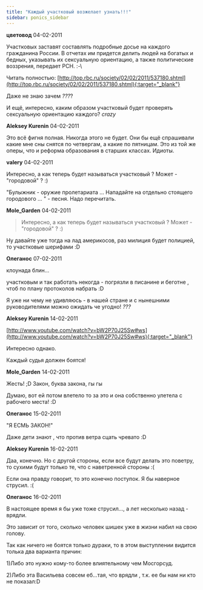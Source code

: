 ```yaml
---
title: "Каждый участковый возжелает узнать!!!"
sidebar: ponics_sidebar
---
```


**цветовод** 04-02-2011

Участковых заставят составлять подробные досье на каждого гражданина России. В отчетах им придется делить людей на богатых и бедных, указывать их сексуальную ориентацию, а также политические воззрения, передает РСН. :-\

Читать полностью: [http://top.rbc.ru/society/02/02/2011/537180.shtml](http://top.rbc.ru/society/02/02/2011/537180.shtml){:target="_blank"}

Даже не знаю зачем *???*?

И ещё, интересно, каким образом участковый будет проверять сексуальную ориентацию каждого? *crazy*


**Aleksey Kurenin** 04-02-2011

Это всё фигня полная. Никогда этого не будет. Они бы ещё спрашивали какие мне сны снятся по четвергам, а какие по пятницам. Это из той же оперы, что и реформа образования в старших классах. Идиоты.


**valery** 04-02-2011

Интересно, а как теперь будет называться участковый ? Может - "городовой" ? :)

"Булыжник - оружие пролетариата ... Нападайте на отдельно стоящего городового ... " - песня. Надо перечитать.


**Mole_Garden** 04-02-2011

> Интересно, а как теперь будет называться участковый ? Может - "городовой" ? :)

Ну давайте уже тогда на лад америкосов, раз милиция будет полицией, то участковые шерифами :D


**Олеганос** 07-02-2011

клоунада блин... 

участковым и так работать некогда - погрязли в писанине и беготне , чтоб по плану протоколов набрать :D

Я уже ни чему не удивляюсь - в нашей стране и с нынешними руководителями можно ожидать че угодно! *???*


**Aleksey Kurenin** 14-02-2011

[http://www.youtube.com/watch?v=bW2P70J25Sw#ws](http://www.youtube.com/watch?v=bW2P70J25Sw#ws){:target="_blank"}

Интересно однако.

Каждый судья должен боятся! 



**Mole_Garden** 14-02-2011

Жесть! ;D Закон, буква закона, гы гы 

Думаю, вот ей потом влетело то за это и она собственно улетела с рабочего места! :D


**Олеганос** 15-02-2011

"Я ЕСМЬ ЗАКОН!"

Даже дети знают , что против ветра сцать чревато :D 


**Aleksey Kurenin** 16-02-2011

Даа, конечно. Но с другой стороны, если все будут делать это поветру, то сухими будут только те, что с наветренной стороны :(

Если она правду говорит, то это конечно поступок. Я бы наверное струсил. :(


**Олеганос** 16-02-2011

В настоящее время я бы уже тоже струсил..., а лет несколько назад - врядли.

Это зависит от того, сколько человек шишек уже в жизни набил на свою голову.

Так как ничего не боятся только дураки, то в этом выступлении видится толька два варианта причин: 

1)Либо это нужно кому-то более влиятельному чем Мосгорсуд. 

2)Либо эта Васильева совсем еб...тая, что врядли , т.к. ее бы нам ни кто не показал:D



